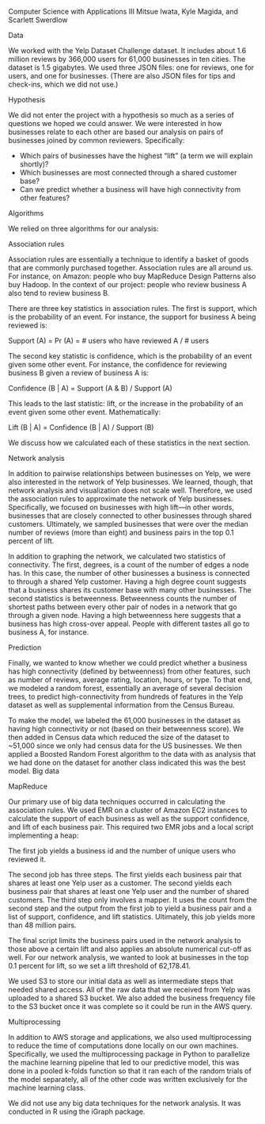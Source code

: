 Computer Science with Applications III
Mitsue Iwata, Kyle Magida, and Scarlett Swerdlow

Data

We worked with the Yelp Dataset Challenge dataset. It includes about 1.6 million reviews by 366,000 users for 61,000 businesses in ten cities. The dataset is 1.5 gigabytes. We used three JSON files: one for reviews, one for users, and one for businesses. (There are also JSON files for tips and check-ins, which we did not use.)

Hypothesis

We did not enter the project with a hypothesis so much as a series of questions we hoped we could answer. We were interested in how businesses relate to each other are based our analysis on pairs of businesses joined by common reviewers. Specifically:

* Which pairs of businesses have the highest “lift” (a term we will explain shortly)?
* Which businesses are most connected through a shared customer base?
* Can we predict whether a business will have high connectivity from other features?

Algorithms

We relied on three algorithms for our analysis:

Association rules

Association rules are essentially a technique to identify a basket of goods that are commonly purchased together. Association rules are all around us. For instance, on Amazon: people who buy MapReduce Design Patterns also buy Hadoop. In the context of our project: people who review business A also tend to review business B.

There are three key statistics in association rules. The first is support, which is the probability of an event. For instance, the support for business A being reviewed is:

Support (A) = Pr (A) = # users who have reviewed A / # users

The second key statistic is confidence, which is the probability of an event given some other event. For instance, the confidence for reviewing business B given a review of business A is:

Confidence (B | A) = Support (A & B) / Support (A)

This leads to the last statistic: lift, or the increase in the probability of an event given some other event. Mathematically:

Lift (B | A) = Confidence (B | A) / Support (B)

We discuss how we calculated each of these statistics in the next section.

Network analysis

In addition to pairwise relationships between businesses on Yelp, we were also interested in the network of Yelp businesses. We learned, though, that network analysis and visualization does not scale well. Therefore, we used the association rules to approximate the network of Yelp businesses. Specifically, we focused on businesses with high lift—in other words, businesses that are closely connected to other businesses through shared customers. Ultimately, we sampled businesses that were over the median number of reviews (more than eight) and business pairs in the top 0.1 percent of lift.

In addition to graphing the network, we calculated two statistics of connectivity. The first, degrees, is a count of the number of edges a node has. In this case, the number of other businesses a business is connected to through a shared Yelp customer. Having a high degree count suggests that a business shares its customer base with many other businesses. The second statistics is betweenness. Betweenness counts the number of shortest paths between every other pair of nodes in a network that go through a given node. Having a high betweenness here suggests that a business has high cross-over appeal. People with different tastes all go to business A, for instance.

Prediction

Finally, we wanted to know whether we could predict whether a business has high connectivity (defined by betweenness) from other features, such as number of reviews, average rating,  location, hours, or type. To that end, we modeled a random forest, essentially an average of several decision trees, to predict high-connectivity from hundreds of features in the Yelp dataset as well as supplemental information from the Census Bureau.

To make the model, we labeled the 61,000 businesses in the dataset as having high connectivity or not (based on their betweenness score). We then added in Census data which reduced the size of the dataset to ~51,000 since we only had census data for the US businesses. We then applied a Boosted Random Forest algorithm to the data with as analysis that we had done on the dataset for another class indicated this was the best model.
Big data

MapReduce

Our primary use of big data techniques occurred in calculating the association rules. We used EMR on a cluster of Amazon EC2 instances to calculate the support of each business as well as the support confidence, and lift of each business pair. This required two EMR jobs and a local script implementing a heap:

The first job yields a business id and the number of unique users who reviewed it. 

The second job has three steps. The first yields each business pair that shares at least one Yelp user as a customer. The second yields each business pair that shares at least one Yelp user and the number of shared customers. The third step only involves a mapper. It uses the count from the second step and the output from the first job to yield a business pair and a list of support, confidence, and lift statistics. Ultimately, this job yields more than 48 million pairs.

The final script limits the business pairs used in the network analysis to those above a certain lift and also applies an absolute numerical cut-off as well. For our network analysis, we wanted to look at businesses in the top 0.1 percent for lift, so we set a lift threshold of 62,178.41.

We used S3 to store our initial data as well as intermediate steps that needed shared access. All of the raw data that we received from Yelp was uploaded to a shared S3 bucket. We also added the business frequency file to the S3 bucket once it was complete so it could be run in the AWS query.

Multiprocessing

In addition to AWS storage and applications, we also used multiprocessing to reduce the time of computations done locally on our own machines. Specifically, we used the multiprocessing package in Python to parallelize the machine learning pipeline that led to our predictive model, this was done in a pooled k-folds function so that it ran each of the random trials of the model separately, all of the other code was written exclusively for the machine learning class. 

We did not use any big data techniques for the network analysis. It was conducted in R using the iGraph package.
